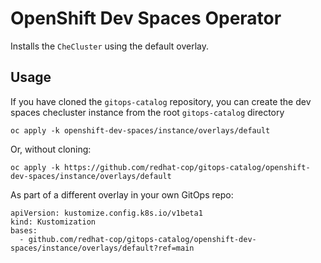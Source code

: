 # OpenShift Dev Spaces Operator

Installs the `CheCluster` using the default overlay.

## Usage

If you have cloned the `gitops-catalog` repository, you can create the dev spaces checluster instance from the root `gitops-catalog` directory

```
oc apply -k openshift-dev-spaces/instance/overlays/default
```

Or, without cloning:

```
oc apply -k https://github.com/redhat-cop/gitops-catalog/openshift-dev-spaces/instance/overlays/default
```

As part of a different overlay in your own GitOps repo:

```
apiVersion: kustomize.config.k8s.io/v1beta1
kind: Kustomization
bases:
  - github.com/redhat-cop/gitops-catalog/openshift-dev-spaces/instance/overlays/default?ref=main
```
